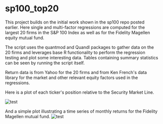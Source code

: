 # sp100_top20

This project builds on the initial work shown in the sp100 repo posted earlier. Here single and multi-factor regressions are computed for the largest 20 firms in the S&P 100 Index as well as for the Fidelity Magellen equity mutual fund.

The script uses the quantmod and Quandl packages to gather data on the 20 firms and leverages base R functionality to perform the regression testing and plot some interesting data. Tables containing summary statistics can be seen by running the script itself. 

Return data is from Yahoo for the 20 firms and from Ken French's data library for the market and other relevant equity factors used in the regressions.

Here is a plot of each ticker's position relative to the Security Market Line.

![test](https://github.com/jtryker/sp100_top20/blob/master/Rplot.png)

And a simple plot illustrating a time series of monthly returns for the Fidelity Magellen mutual fund.
![test](https://github.com/jtryker/sp100_top20/blob/master/Rplot01.png)
